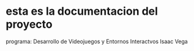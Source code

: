 # esta es la documentacion del proyecto
programa:
Desarrollo de Videojuegos y Entornos
Interactvos
Isaac Vega